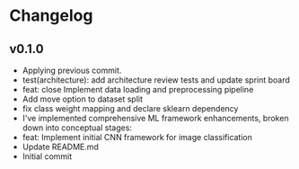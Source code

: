 # Changelog

## v0.1.0
- Applying previous commit.
- test(architecture): add architecture review tests and update sprint board
- feat: close Implement data loading and preprocessing pipeline
- Add move option to dataset split
- fix class weight mapping and declare sklearn dependency
- I've implemented comprehensive ML framework enhancements, broken down into conceptual stages:
- feat: Implement initial CNN framework for image classification
- Update README.md
- Initial commit
